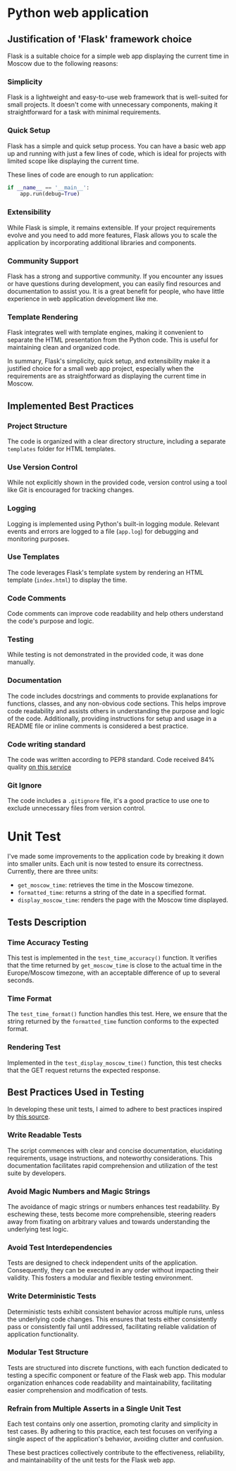# Python web application

## Justification of 'Flask' framework choice

Flask is a suitable choice for a simple web app displaying the current time in Moscow due to the following reasons:

### Simplicity
Flask is a lightweight and easy-to-use web framework that is well-suited for small projects. It doesn't come with unnecessary components, making it straightforward for a task with minimal requirements.

### Quick Setup
Flask has a simple and quick setup process. You can have a basic web app up and running with just a few lines of code, which is ideal for projects with limited scope like displaying the current time.

These lines of code are enough to run application:

```python
if __name__ == '__main__':
    app.run(debug=True)
```

### Extensibility
While Flask is simple, it remains extensible. If your project requirements evolve and you need to add more features, Flask allows you to scale the application by incorporating additional libraries and components.

### Community Support
Flask has a strong and supportive community. If you encounter any issues or have questions during development, you can easily find resources and documentation to assist you. It is a great benefit for people, who have little experience in web application development like me.

### Template Rendering
Flask integrates well with template engines, making it convenient to separate the HTML presentation from the Python code. This is useful for maintaining clean and organized code.

In summary, Flask's simplicity, quick setup, and extensibility make it a justified choice for a small web app project, especially when the requirements are as straightforward as displaying the current time in Moscow.

## Implemented Best Practices

### Project Structure

The code is organized with a clear directory structure, including a separate `templates` folder for HTML templates.

### Use Version Control
While not explicitly shown in the provided code, version control using a tool like Git is encouraged for tracking changes.

### Logging
Logging is implemented using Python's built-in logging module. Relevant events and errors are logged to a file (`app.log`) for debugging and monitoring purposes.

### Use Templates
The code leverages Flask's template system by rendering an HTML template (`index.html`) to display the time.

### Code Comments
Code comments can improve code readability and help others understand the code's purpose and logic.

### Testing
While testing is not demonstrated in the provided code, it was done manually.

### Documentation
The code includes docstrings and comments to provide explanations for functions, classes, and any non-obvious code sections. This helps improve code readability and assists others in understanding the purpose and logic of the code. Additionally, providing instructions for setup and usage in a README file or inline comments is considered a best practice.

### Code writing standard
The code was written according to PEP8 standard. Code received 84% quality [on this service](https://www.pythonchecker.com/) 

### Git Ignore
The code includes a `.gitignore` file, it's a good practice to use one to exclude unnecessary files from version control.

# Unit Test

I've made some improvements to the application code by breaking it down into smaller units. Each unit is now tested to ensure its correctness. Currently, there are three units:

- `get_moscow_time`: retrieves the time in the Moscow timezone.
- `formatted_time`: returns a string of the date in a specified format.
- `display_moscow_time`: renders the page with the Moscow time displayed.

## Tests Description

### Time Accuracy Testing

This test is implemented in the `test_time_accuracy()` function. It verifies that the time returned by `get_moscow_time` is close to the actual time in the Europe/Moscow timezone, with an acceptable difference of up to several seconds.

### Time Format

The `test_time_format()` function handles this test. Here, we ensure that the string returned by the `formatted_time` function conforms to the expected format.

### Rendering Test

Implemented in the `test_display_moscow_time()` function, this test checks that the GET request returns the expected response.

## Best Practices Used in Testing

In developing these unit tests, I aimed to adhere to best practices inspired by [this source](https://www.simform.com/blog/unit-testing-best-practices/).

### Write Readable Tests

The script commences with clear and concise documentation, elucidating requirements, usage instructions, and noteworthy considerations. This documentation facilitates rapid comprehension and utilization of the test suite by developers.

### Avoid Magic Numbers and Magic Strings

The avoidance of magic strings or numbers enhances test readability. By eschewing these, tests become more comprehensible, steering readers away from fixating on arbitrary values and towards understanding the underlying test logic.

### Avoid Test Interdependencies

Tests are designed to check independent units of the application. Consequently, they can be executed in any order without impacting their validity. This fosters a modular and flexible testing environment.

### Write Deterministic Tests

Deterministic tests exhibit consistent behavior across multiple runs, unless the underlying code changes. This ensures that tests either consistently pass or consistently fail until addressed, facilitating reliable validation of application functionality.

### Modular Test Structure

Tests are structured into discrete functions, with each function dedicated to testing a specific component or feature of the Flask web app. This modular organization enhances code readability and maintainability, facilitating easier comprehension and modification of tests.

### Refrain from Multiple Asserts in a Single Unit Test

Each test contains only one assertion, promoting clarity and simplicity in test cases. By adhering to this practice, each test focuses on verifying a single aspect of the application's behavior, avoiding clutter and confusion.

These best practices collectively contribute to the effectiveness, reliability, and maintainability of the unit tests for the Flask web app.
